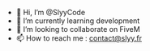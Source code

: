 - 👋 Hi, I’m @SlyyCode
- 🌱 I’m currently learning development
- 💞️ I’m looking to collaborate on FiveM
- 📫 How to reach me : contact@slyy.fr
